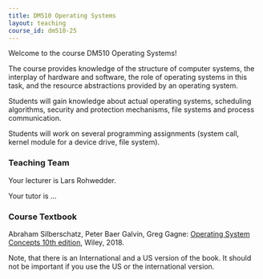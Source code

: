 ```yaml
---
title: DM510 Operating Systems
layout: teaching
course_id: dm510-25
---
```


Welcome to the course DM510 Operating Systems!

The course provides knowledge of the structure of computer systems, the interplay of hardware and software,
the role of operating systems in this task, and the resource abstractions provided by an operating system.

Students will gain knowledge about actual operating systems, scheduling algorithms, security and protection mechanisms,
file systems and process communication.

Students will work on several programming assignments (system call, kernel module for a device drive, file system).

### Teaching Team

Your lecturer is Lars Rohwedder.

Your tutor is ...

### Course Textbook

Abraham Silberschatz, Peter Baer Galvin, Greg Gagne: [Operating System Concepts 10th edition](https://codex.cs.yale.edu/avi/os-book/OS10/index.html), Wiley, 2018.

Note, that there is an International and a US version of the book. It should not be important if you use the US or the international version.

